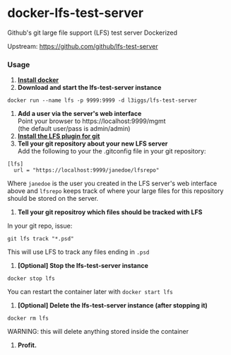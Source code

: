 # docker-lfs-test-server
Github's git large file support (LFS) test server Dockerized  

Upstream: https://github.com/github/lfs-test-server

### Usage

1. [**Install docker**](https://docs.docker.com/installation/)
1. **Download and start the lfs-test-server instance**  

  ```
docker run --name lfs -p 9999:9999 -d l3iggs/lfs-test-server
```
1. **Add a user via the server's web interface**  
Point your browser to https://localhost:9999/mgmt  
(the default user/pass is admin/admin)  
1. [**Install the LFS plugin for git**](https://git-lfs.github.com/)
1. **Tell your git repository about your new LFS server**  
Add the following to your the .gitconfig file in your git repository:

  ```
[lfs]
    url = "https://localhost:9999/janedoe/lfsrepo"
```
Where `janedoe` is the user you created in the LFS server's web interface above and `lfsrepo` keeps track of where your large files for this repository should be stored on the server.
1. **Tell your git repositroy which files should be tracked with LFS**

  In your git repo, issue:
  ```
  git lfs track "*.psd"
  ```
This will use LFS to track any files ending in `.psd`
1. **[Optional] Stop the lfs-test-server instance**  

  ```
docker stop lfs
```
You can restart the container later with `docker start lfs`
1. **[Optional] Delete the lfs-test-server instance (after stopping it)**  

  ```
docker rm lfs
```
WARNING: this will delete anything stored inside the container
1. **Profit.**
